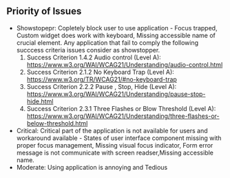 ## Priority of Issues 
* Showstopepr: Copletely block user to use application - Focus trapped, Custom widget does work with keyboard, Missing accessible name of crucial element.
  Any application that fail to comply the following succcess criteria issues consider as showstopper.
   1. Success Criterion 1.4.2 Audio control (Level A): https://www.w3.org/WAI/WCAG21/Understanding/audio-control.html 
   2. Success Criterion 2.1.2 No Keyboard Trap (Level A): https://www.w3.org/TR/WCAG21/#no-keyboard-trap
   3. Success Criterion 2.2.2 Pause , Stop, Hide (Level A): https://www.w3.org/WAI/WCAG21/Understanding/pause-stop-hide.html
   4. Success Criterion 2.3.1 Three Flashes or Blow Threshold (Level A): https://www.w3.org/WAI/WCAG21/Understanding/three-flashes-or-below-threshold.html
* Critical: Critical part of the application is not available for users and workaround available - States of user interface component missing with proper focus management, Missing visual focus indicator, Form error message is not communicate with screen readser,Missing accessible name.
* Moderate: Using application is annoying and Tedious
  
